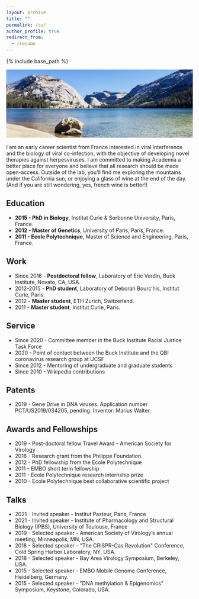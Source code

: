 ```yaml
---
layout: archive
title: ""
permalink: /cv/
author_profile: true
redirect_from:
  - /resume
---
```


{% include base_path %}

![GD](/images/Yosemite.jpg) 

I am an early career scientist from France interested in viral interference and the biology of viral co-infection, with the objective of developing novel therapies against herpesviruses. I am committed to making Academia a better place for everyone and believe that all research should be made open-access.
Outside of the lab, you'll find me exploring the mountains under the California sun, or enjoying a glass of wine at the end of the day. (And if you are still wondering, yes, french wine is better!)

## Education
* **2015 - PhD in Biology**, Institut Curie & Sorbonne University, Paris, France.
* **2012 - Master of Genetics**,	University of Paris, Paris, France.
* **2011 - Ecole Polytechnique**,		Master of Science and Engineering, Paris, France.		

## Work 
* Since 2016 - **Postdoctoral fellow**, Laboratory of Eric Verdin, Buck Institute, Novato, CA, USA.
* 2012-2015 - **PhD student**, Laboratory of Deborah Bourc’his, Institut Curie, Paris. 
* 2012 - **Master student**, ETH Zurich, Switzerland.
* 2011 - **Master student**, Institut Curie, Paris.

## Service
* Since 2020 -	Committee member in the Buck Institute Racial Justice Task Force
* 2020 - Point of contact between the Buck Institute and the QBI coronavirus research group at UCSF
* Since 2012 -	Mentoring of undergraduate and graduate students
* Since 2010 -	Wikipedia contributions 

## Patents
* 2019 - Gene Drive in DNA viruses. Application number PCT/US2019/034205, pending. Inventor: Marius Walter.

## Awards and Fellowships
* 2019 - Post-doctoral fellow Travel Award - American Society for Virology
* 2016 - Research grant from the Philippe Foundation. 
* 2012 - PhD fellowship from the Ecole Polytechnique
* 2011 - EMBO short term fellowship
* 2011 - Ecole Polytechnique research internship prize
* 2010 - Ecole Polytechnique best collaborative scientific project
  
## Talks
* 2021 -	Invited speaker -	Institut Pasteur, Paris, France
* 2021 -	Invited speaker -	Institute of Pharmacology and Structural Biology (IPBS), University of Toulouse, France
* 2019 -	Selected speaker -	American Society of Virology’s annual meeting, Minneapolis, MN, USA. 
* 2018 -	Selected speaker -	"The CRISPR-Cas Revolution" Conference, Cold Spring Harbor Laboratory, NY, USA. 
* 2018 -	Selected speaker -	Bay Area Virology Symposium, Berkeley, USA. 
* 2015 -	Selected speaker -	EMBO Mobile Genome Conference, Heidelberg, Germany. 
* 2015 -	Selected speaker - "DNA methylation & Epigenomics" Symposium, Keystone, Colorado, USA.


  
